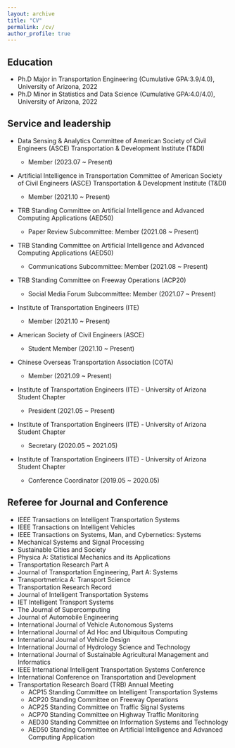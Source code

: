 ```yaml
---
layout: archive
title: "CV"
permalink: /cv/
author_profile: true
---
```



## Education

* Ph.D Major in Transportation Engineering (Cumulative GPA:3.9/4.0), University of Arizona, 2022 
* Ph.D Minor in Statistics and Data Science (Cumulative GPA:4.0/4.0), University of Arizona, 2022

## Service and leadership

* Data Sensing & Analytics Committee of American Society of Civil Engineers (ASCE) Transportation & Development Institute (T&DI)
  * Member (2023.07 ~ Present)

* Artificial Intelligence in Transportation Committee of American Society of Civil Engineers (ASCE) Transportation & Development Institute (T&DI)
  * Member (2021.10 ~ Present)

* TRB Standing Committee on Artificial Intelligence and Advanced Computing Applications (AED50)
  * Paper Review Subcommittee:  Member (2021.08 ~ Present)

* TRB Standing Committee on Artificial Intelligence and Advanced Computing Applications (AED50)
  * Communications Subcommittee:  Member (2021.08 ~ Present)

* TRB Standing Committee on Freeway Operations (ACP20)                                                
  * Social Media Forum Subcommittee:  Member (2021.07 ~ Present)

* Institute of Transportation Engineers (ITE)
  * Member (2021.10 ~ Present)

* American Society of Civil Engineers (ASCE)
  * Student Member (2021.10 ~ Present) 

* Chinese Overseas Transportation Association (COTA)                                                
  * Member (2021.09 ~ Present)

* Institute of Transportation Engineers (ITE) - University of Arizona Student Chapter 
  * President (2021.05 ~ Present)

* Institute of Transportation Engineers (ITE) - University of Arizona Student Chapter  
  * Secretary (2020.05 ~ 2021.05)

* Institute of Transportation Engineers (ITE) - University of Arizona Student Chapter 
  * Conference Coordinator (2019.05 ~ 2020.05)

## Referee for Journal and Conference

* IEEE Transactions on Intelligent Transportation Systems
* IEEE Transactions on Intelligent Vehicles
* IEEE Transactions on Systems, Man, and Cybernetics: Systems
* Mechanical Systems and Signal Processing
* Sustainable Cities and Society
* Physica A: Statistical Mechanics and its Applications
* Transportation Research Part A
* Journal of Transportation Engineering, Part A: Systems
* Transportmetrica A: Transport Science
* Transportation Research Record
* Journal of Intelligent Transportation Systems
* IET Intelligent Transport Systems
* The Journal of Supercomputing
* Journal of Automobile Engineering
* International Journal of Vehicle Autonomous Systems
* International Journal of Ad Hoc and Ubiquitous Computing
* International Journal of Vehicle Design
* International Journal of Hydrology Science and Technology
* International Journal of Sustainable Agricultural Management and Informatics
* IEEE International Intelligent Transportation Systems Conference
* International Conference on Transportation and Development 
* Transportation Research Board (TRB) Annual Meeting
  * ACP15 Standing Committee on Intelligent Transportation Systems
  * ACP20 Standing Committee on Freeway Operations
  * ACP25 Standing Committee on Traffic Signal Systems
  * ACP70 Standing Committee on Highway Traffic Monitoring
  * AED30 Standing Committee on Information Systems and Technology
  * AED50 Standing Committee on Artificial Intelligence and Advanced Computing Application









